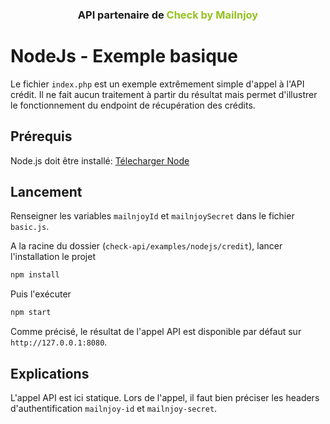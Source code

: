 <h3 align="center">API partenaire de <span style="color:#95C11F;">Check by Mailnjoy<span></h3>

# NodeJs -  Exemple basique
Le fichier `index.php` est un exemple extrêmement simple d'appel à l'API crédit. Il ne fait aucun traitement à partir du résultat mais permet d'illustrer le fonctionnement du endpoint de récupération des crédits.

## Prérequis
Node.js doit être installé: [Télecharger Node](https://nodejs.org/en/download/)

## Lancement
Renseigner les variables `mailnjoyId` et  `mailnjoySecret` dans le fichier `basic.js`.

A la racine du dossier (`check-api/examples/nodejs/credit`), lancer l'installation le projet
```bash
npm install
```
Puis l'exécuter 
```bash
npm start
```
Comme précisé, le résultat de l'appel API est disponible par défaut sur `http://127.0.0.1:8080`.

## Explications
L'appel API est ici statique.
Lors de l'appel, il faut bien préciser les headers d'authentification `mailnjoy-id` et `mailnjoy-secret`.
